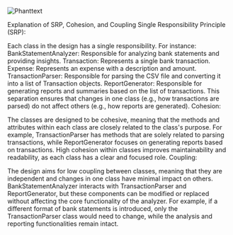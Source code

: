 
![Phanttext](https://www.planttext.com/api/plantuml/png/Z9B1JiCm38RlUGeVkqDVO4BJO49STgWsNi2qMOb8d2fn4MFYoJZmIBm2IMZNgYiJjxh-_VctdU_FhxLdTDmQBKIfqNkuGthPCx8qajZV4khZktGWJW80a58qvBE3qh90VeObxDafgXTBUBMgYkfQygDbr8Mp1yLRwtss2BhAjazQzWA7vB5aPMbZM-BCM1hJmjUCwanlxjyQIJAGjJAAWreHnwAjydoJabwk1lac6A-jEoOZlot4Hp_wg4iQDw-2Uj257sXYz_4CUTaHppg0WTWP42T8EEbBfvh8lqgTCrIWy-aCaGHDZ6Pstmy-AboDxEnaOnq_X8KvPEiwMDt7-zOO3BjXXrtn72ysIHSEs3yUIvwlBhrV4q-D_OyhBlSpLKp0ATyVHQmbLU7b_m000F__0m00)

Explanation of SRP, Cohesion, and Coupling
Single Responsibility Principle (SRP):

Each class in the design has a single responsibility. For instance:
BankStatementAnalyzer: Responsible for analyzing bank statements and providing insights.
Transaction: Represents a single bank transaction.
Expense: Represents an expense with a description and amount.
TransactionParser: Responsible for parsing the CSV file and converting it into a list of Transaction objects.
ReportGenerator: Responsible for generating reports and summaries based on the list of transactions.
This separation ensures that changes in one class (e.g., how transactions are parsed) do not affect others (e.g., how reports are generated).
Cohesion:

The classes are designed to be cohesive, meaning that the methods and attributes within each class are closely related to the class's purpose.
For example, TransactionParser has methods that are solely related to parsing transactions, while ReportGenerator focuses on generating reports based on transactions.
High cohesion within classes improves maintainability and readability, as each class has a clear and focused role.
Coupling:

The design aims for low coupling between classes, meaning that they are independent and changes in one class have minimal impact on others.
BankStatementAnalyzer interacts with TransactionParser and ReportGenerator, but these components can be modified or replaced without affecting the core functionality of the analyzer.
For example, if a different format of bank statements is introduced, only the TransactionParser class would need to change, while the analysis and reporting functionalities remain intact.
